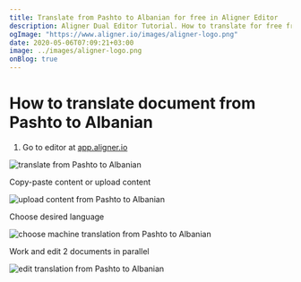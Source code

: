 ```yaml
---
title: Translate from Pashto to Albanian for free in Aligner Editor
description: Aligner Dual Editor Tutorial. How to translate for free from Pashto to Albanian. Aligner is multilingual document management platform. 
ogImage: "https://www.aligner.io/images/aligner-logo.png"
date: 2020-05-06T07:09:21+03:00
image: ../images/aligner-logo.png
onBlog: true
---
```


# How to translate document from Pashto to Albanian

1. Go to editor at [app.aligner.io](https://app.aligner.io "Aligner App web page")

![translate from Pashto to Albanian](../aligner-blank-editor.png "translate from Pashto to Albanian")

Copy-paste content or upload content

![upload content from Pashto to Albanian](../aligner-uploaded-document.png "upload content from Pashto to Albanian")

Choose desired language

![choose machine translation from Pashto to Albanian](../aligner-language-dropdown.png "choose machine translation from Pashto to Albanian")

Work and edit 2 documents in parallel

![edit translation from Pashto to Albanian](../aligner-double-sitded-editor.png "edit translation from Pashto to Albanian")

